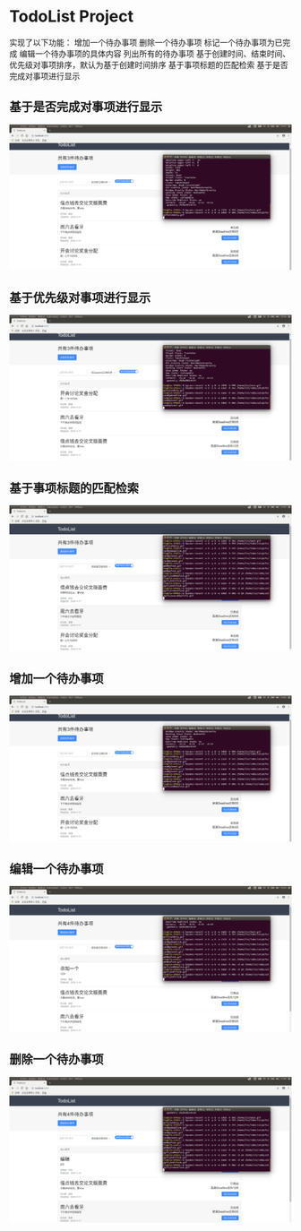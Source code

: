 # TodoList Project
实现了以下功能：
增加一个待办事项
删除一个待办事项
标记一个待办事项为已完成
编辑一个待办事项的具体内容
列出所有的待办事项
基于创建时间、结束时间、优先级对事项排序，默认为基于创建时间排序
基于事项标题的匹配检索
基于是否完成对事项进行显示

## 基于是否完成对事项进行显示

![](https://github.com/lzkmylz/TodoList/blob/master/gifs/unfinishOnly.gif)  

## 基于优先级对事项进行显示

![](https://github.com/lzkmylz/TodoList/blob/master/gifs/rankBylevel.gif)

## 基于事项标题的匹配检索

![](https://github.com/lzkmylz/TodoList/blob/master/gifs/searchByTitle.gif)

## 增加一个待办事项

![](https://github.com/lzkmylz/TodoList/blob/master/gifs/addNewTask.gif)

## 编辑一个待办事项

![](https://github.com/lzkmylz/TodoList/blob/master/gifs/editTask.gif)

## 删除一个待办事项

![](https://github.com/lzkmylz/TodoList/blob/master/gifs/removeTask.gif)
